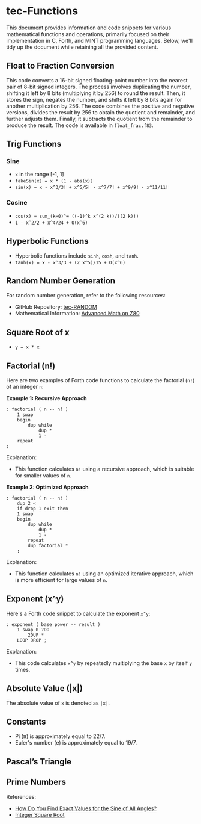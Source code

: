 # tec-Functions

This document provides information and code snippets for various mathematical functions and operations, primarily focused on their implementation in C, Forth, and MINT programming languages. Below, we'll tidy up the document while retaining all the provided content.

## Float to Fraction Conversion

This code converts a 16-bit signed floating-point number into the nearest pair of 8-bit signed integers. The process involves duplicating the number, shifting it left by 8 bits (multiplying it by 256) to round the result. Then, it stores the sign, negates the number, and shifts it left by 8 bits again for another multiplication by 256. The code combines the positive and negative versions, divides the result by 256 to obtain the quotient and remainder, and further adjusts them. Finally, it subtracts the quotient from the remainder to produce the result. The code is available in `float_frac.f83`.

## Trig Functions

### Sine
- `x` in the range [-1, 1]
- `fakeSin(x) = x * (1 - abs(x))`
- `sin(x) = x - x^3/3! + x^5/5! - x^7/7! + x^9/9! - x^11/11!`

### Cosine
- `cos(x) = sum_(k=0)^∞ ((-1)^k x^(2 k))/((2 k)!)`
- `1 - x^2/2 + x^4/24 + O(x^6)`

## Hyperbolic Functions
- Hyperbolic functions include `sinh`, `cosh`, and `tanh`.
- `tanh(x) = x - x^3/3 + (2 x^5)/15 + O(x^6)`

## Random Number Generation

For random number generation, refer to the following resources:
- GitHub Repository: [tec-RANDOM](https://github.com/SteveJustin1963/tec-RANDOM)
- Mathematical Information: [Advanced Math on Z80](http://z80-heaven.wikidot.com/advanced-math#toc52)

## Square Root of x
- `y = x * x`

## Factorial (n!)

Here are two examples of Forth code functions to calculate the factorial (`n!`) of an integer `n`:

**Example 1: Recursive Approach**
```forth
: factorial ( n -- n! )
    1 swap
    begin
        dup while
            dup *
            1 -
    repeat
;
```
Explanation:
- This function calculates `n!` using a recursive approach, which is suitable for smaller values of `n`.

**Example 2: Optimized Approach**
```forth
: factorial ( n -- n! )
    dup 2 < 
    if drop 1 exit then
    1 swap 
    begin
        dup while
            dup *
            1 -
        repeat
        dup factorial *
    ;
```
Explanation:
- This function calculates `n!` using an optimized iterative approach, which is more efficient for large values of `n`.

## Exponent (x^y)

Here's a Forth code snippet to calculate the exponent `x^y`:

```forth
: exponent ( base power -- result )
    1 swap 0 ?DO
        2DUP *
    LOOP DROP ;
```
Explanation:
- This code calculates `x^y` by repeatedly multiplying the base `x` by itself `y` times.

## Absolute Value (|x|)

The absolute value of `x` is denoted as `|x|`.

## Constants
- Pi (π) is approximately equal to 22/7.
- Euler's number (e) is approximately equal to 19/7.

## Pascal’s Triangle

## Prime Numbers

References:
- [How Do You Find Exact Values for the Sine of All Angles?](https://www.intmath.com/blog/mathematics/how-do-you-find-exact-values-for-the-sine-of-all-angles-6212)
- [Integer Square Root](https://en.wikipedia.org/wiki/Integer_square_root)

 

